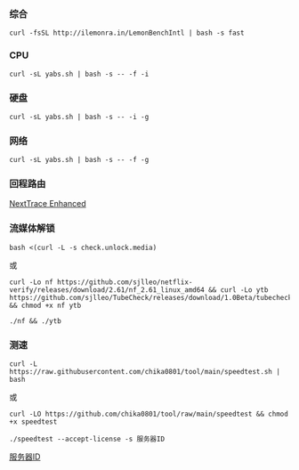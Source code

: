 ### 综合
```
curl -fsSL http://ilemonra.in/LemonBenchIntl | bash -s fast
```

### CPU
```
curl -sL yabs.sh | bash -s -- -f -i
```

### 硬盘
```
curl -sL yabs.sh | bash -s -- -i -g
```

### 网络
```
curl -sL yabs.sh | bash -s -- -f -g
```

### 回程路由
[NextTrace Enhanced](https://github.com/OwO-Network/nexttrace-enhanced)

### 流媒体解锁
```
bash <(curl -L -s check.unlock.media)
```

或

```
curl -Lo nf https://github.com/sjlleo/netflix-verify/releases/download/2.61/nf_2.61_linux_amd64 && curl -Lo ytb https://github.com/sjlleo/TubeCheck/releases/download/1.0Beta/tubecheck_1.0beta_linux_amd64 && chmod +x nf ytb
```

```
./nf && ./ytb
```

### 测速
```
curl -L https://raw.githubusercontent.com/chika0801/tool/main/speedtest.sh | bash
```

或

```
curl -LO https://github.com/chika0801/tool/raw/main/speedtest && chmod +x speedtest
```

```
./speedtest --accept-license -s 服务器ID
```

[服务器ID](https://bench.im/data.html)
